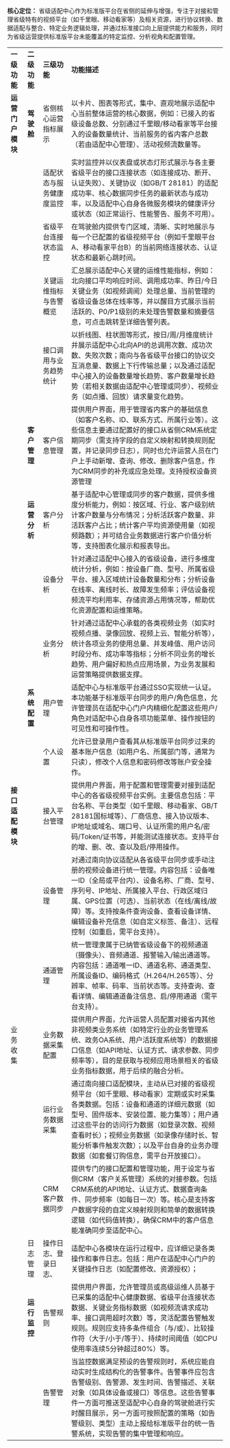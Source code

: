 **核心定位：** 省级适配中心作为标准版平台在省侧的延伸与增强，专注于对接和管理省级特有的视频平台（如千里眼、移动看家等）及相关资源，进行协议转换、数据适配与整合、特定业务逻辑处理，并通过标准接口向上层提供能力和服务，同时为省级运营提供标准版平台未能覆盖的特定监控、分析视角和配置管理。

|            |          |              |                                                                                                                                                                            |
| ---------- | -------- | ------------ | -------------------------------------------------------------------------------------------------------------------------------------------------------------------------- |
| **一级功能**   | **二级功能** | **三级功能**     | **功能描述**                                                                                                                                                                   |
| **运营门户模块** | **驾驶舱**  | 省侧核心运营指标展示   | 以卡片、图表等形式，集中、直观地展示适配中心当前整体运营的核心数据，例如：已接入的省级设备总数、分别通过千里眼/移动看家等平台接入的设备数量统计、当前服务的省内客户总数（若由适配中心管理）、活动视频流数量等。                                                                   |
|            |          | 适配状态与服务健康度监控 | 实时监控并以仪表盘或状态灯形式展示与各主要省级平台的接口连接状态（如连接成功、断开、认证失败）、关键协议（如GB/T 28181）的适配成功率、核心数据同步任务的最新状态与成功率，以及适配中心自身各微服务模块的健康评分或状态（如正常运行、性能警告、服务不可用）。                                        |
|            |          | 省级平台连接状态监控   | 在驾驶舱内提供专门区域，清晰、实时地展示与每一个已配置的省级视频平台（例如千里眼平台A、移动看家平台B）的当前网络连接状态、认证状态和最新心跳时间。                                                                                                 |
|            |          | 关键运维指标与告警概览  | 汇总展示适配中心关键的运维性能指标，例如：北向接口平均响应时间、调用成功率、昨日/今日关键业务（如视频调阅）处理总量、当前管理的省级设备总体在线率等，并以醒目方式展示当前活跃的、P0/P1级别的未处理告警数量和摘要信息，可点击跳转至详细告警列表。                                                |
|            |          | 接口调用与业务趋势统计  | 以折线图、柱状图等形式，按日/周/月维度统计并展示适配中心北向API的总调用次数、成功次数、失败次数；南向与各省级平台接口的协议交互消息量、数据上下行传输总量；以及通过适配中心接入的设备数量增长趋势、客户数量增长趋势（若相关数据由适配中心管理或同步）、视频业务（如点播、回放）请求量变化趋势。                         |
|            | **客户管理** | 客户信息管理       | 提供用户界面，用于管理省内客户的基础信息（如客户名称、ID、联系方式、所属行业等）。这些信息主要通过配置好的接口从省侧CRM系统定期同步（需支持字段的自定义映射和转换规则配置，并记录同步日志），同时也允许运营人员在门户上手动新增、查询、修改、删除客户信息，作为CRM同步的补充或应急处理。支持授权设备资源管理                 |
|            | **运营分析** | 客户分析         | 基于适配中心管理或同步的客户数据，提供多维度分析能力，例如：按区域、行业、客户级别统计客户数量与分布情况；分析活跃客户数量、非活跃客户占比；统计客户平均资源使用量（如视频路数）；并可结合业务数据进行客户价值分析等，支持图表化展示和报表导出。                                                   |
|            |          | 设备分析         | 针对通过适配中心接入的省级设备，进行多维度统计分析，例如：按设备厂商、型号、所属省级平台、接入区域统计设备数量和分布；分析设备在线率、离线时长、故障发生频率；评估设备视频流平均利用率、存储资源占用情况等，帮助优化资源配置和运维策略。                                                       |
|            |          | 业务分析         | 针对通过适配中心承载的各类视频业务（如实时视频点播、录像回放、视频上云、智能分析等），统计各项业务的使用总量、并发峰值、用户访问时段分布、成功率等指标；分析不同业务的增长趋势、用户偏好和热点应用场景，为业务发展和运营策略提供数据支撑。                                                      |
|            | **系统配置** | 用户管理         | 适配中心与标准版平台通过SSO实现统一认证。本功能基于标准版平台同步的用户/角色信息，允许管理员在适配中心门户内精细化配置这些用户/角色对适配中心自身各项功能菜单、操作按钮的可见性和可操作性。                                                                           |
|            |          | 个人设置         | 允许已登录用户查看其从标准版平台同步过来的基本账户信息（如用户名、所属部门等，通常为只读），修改个人信息和密码修改等账户安全操作。                                                                                                          |
| **接口适配模块** |          | 接入平台管理       | 提供用户界面，用于配置和管理需要对接到适配中心的各省级视频平台实例。主要信息包括：平台名称、平台类型（如千里眼、移动看家、GB/T 28181国标域等）、厂商信息、接入协议版本、IP地址或域名、端口号、认证所需的用户名/密码/Token/证书等，并能测试连接状态。支持平台的增、删、改、查以及启/停用操作。                  |
|            |          | 设备管理         | 对通过南向协议适配从各省级平台同步或手动注册的视频设备进行统一管理。内容包括：设备唯一ID（全局或平台内）、设备名称、厂商、型号、序列号、IP地址、所属接入平台、行政区域归属、GPS位置（可选）、当前状态（在线/离线/故障）等。支持按条件查询设备、查看设备详情、编辑设备补充信息（如自定义标签、备注）、远程控制（如重启，需平台支持）。    |
|            |          | 通道管理         | 统一管理隶属于已纳管省级设备下的视频通道（摄像头）、音频通道、报警输入/输出通道等。内容包括：通道唯一ID、通道名称、通道类型、所属设备ID、编码格式（H.264/H.265等）、分辨率、帧率、码率、当前状态等。支持查询、查看详情、编辑通道备注信息、启/停用通道（需平台支持）。                                |
| 业务收集       |          | 业务数据采集配置     | 提供用户界面，允许运营人员配置对接省内其他非视频类业务系统（如特定行业的业务管理系统、政务OA系统、用户活跃度系统等）的数据接口信息（如API地址、认证方式、请求参数、同步频率等），目的是获取与视频应用场景相关的省级业务指标数据，用于后续的融合分析。                                              |
|            |          | 运行业务数据采集     | 通过南向接口适配模块，主动从已对接的省级视频平台（如千里眼、移动看家）定期或实时采集各类数据。包括：设备和通道的详细元数据（如型号、固件版本、安装位置、能力集等）；用户通过这些平台的访问行为数据（如登录次数、视频查看时长）；视频业务数据（如录像存储时长、智能分析事件触发次数）；以及平台自身的业务办理数据（如套餐订购信息，需平台开放接口）。 |
|            |          | CRM客户数据同步    | 提供专门的接口配置和管理功能，用于设定与省侧CRM（客户关系管理）系统的对接参数。包括CRM系统的API地址、认证方式、数据查询条件、同步频率（如每日一次）等。核心是支持客户数据字段的自定义映射规则和简单的数据转换逻辑（如代码值转换），确保CRM中的客户信息能准确同步至适配中心。                               |
|            | 日志管理     | 操作日志、登录日志、   | 适配中心各模块在运行过程中，应详细记录各类操作和事件日志。包括：用户在适配中心门户的关键操作日志（如配置修改、资源授权）；                                                                                                              |
|            | **运行监控** | 告警规则         | 提供用户界面，允许管理员或高级运维人员基于已采集的适配中心健康数据、省级平台连接状态数据、关键业务指标数据（如视频流请求成功率、接口调用超时次数）等，灵活配置告警触发规则。规则应支持多条件组合（与/或）、比较操作符（大于/小于/等于）、持续时间阈值（如CPU使用率连续5分钟超过80%）等。                          |
|            |          | 告警管理         | 当监控数据满足预设的告警规则时，系统应能自动实时生成结构化的告警事件。告警事件应包含告警级别、告警源、发生时间、告警描述、关联对象（如具体设备或接口）等信息。这些告警事件一方面可推送至适配中心自身的驾驶舱进行实时醒目展示，另一方面可按照配置的策略（如告警级别、类型）主动上报给标准版平台的统一告警系统，实现告警的集中管理和响应。       |